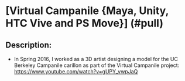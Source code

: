 # [Virtual Campanile {Maya, Unity, HTC Vive and PS Move}] (#pull)

## Description:
* In Spring 2016, I worked as a 3D artist designing a model for the UC Berkeley Campanile carillon as part of the Virtual Campanile project: https://www.youtube.com/watch?v=gUPY_vwpJaQ

